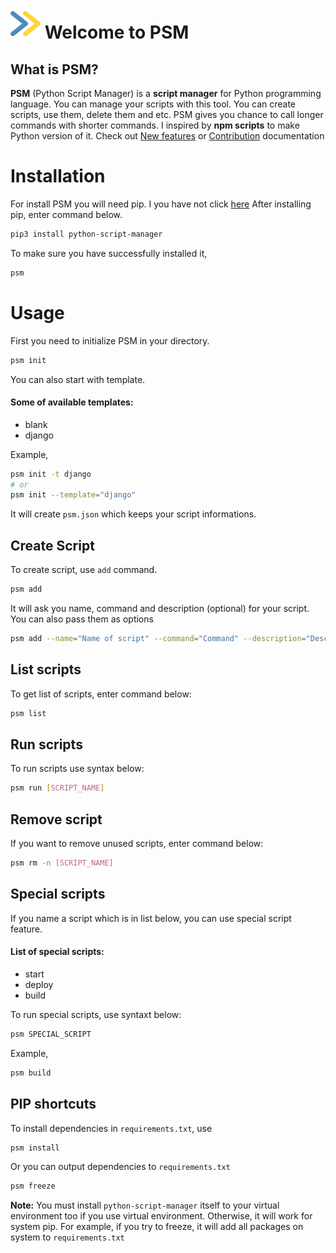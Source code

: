 <img src="assets/psm.svg"/> Welcome to PSM
==========================================

## What is PSM?

<b>PSM</b> (Python Script Manager) is a <b>script manager</b> for Python programming language. You can manage your scripts with this tool. You can create scripts, use them, delete them and etc. PSM gives you chance to call longer commands with shorter commands. I inspired by <b>npm scripts</b> to make Python version of it.
Check out <a href="https://yunisdev.github.io/python-script-manager/FEATURES.html">New features</a> or <a href="https://yunisdev.github.io/python-script-manager/CONTRIBUTION.html">Contribution</a> documentation

Installation
============

For install PSM you will need pip. I you have not click <a href="https://pip.pypa.io/en/stable/">here</a>
After installing pip, enter command below.

```bash
pip3 install python-script-manager
```

To make sure you have successfully installed it,

```bash
psm
```

Usage
=====

First you need to initialize PSM in your directory.

```bash
psm init
```

You can also start with template.

#### Some of available templates:

-   blank
-   django

Example,

```bash
psm init -t django
# or
psm init --template="django"
```

It will create `psm.json` which keeps your script informations.

## Create Script

To create script, use `add` command.

```bash
psm add
```

It will ask you name, command and description (optional) for your script.
You can also pass them as options

```bash
psm add --name="Name of script" --command="Command" --description="Description for script (optional)"
```

## List scripts

To get list of scripts, enter command below:

```bash
psm list
```

## Run scripts

To run scripts use syntax below:

```bash
psm run [SCRIPT_NAME]
```

## Remove script

If you want to remove unused scripts, enter command below:

```bash
psm rm -n [SCRIPT_NAME]
```

## Special scripts

If you name a script which is in list below, you can use special script feature.

#### List of special scripts:

-   start
-   deploy
-   build

To run special scripts, use syntaxt below:

```bash
psm SPECIAL_SCRIPT
```

Example,

```bash
psm build
```

## PIP shortcuts

To install dependencies in `requirements.txt`, use

```bash
psm install
```

Or you can output dependencies to `requirements.txt`

```bash
psm freeze
```

<b>Note:</b>
You must install `python-script-manager` itself to your virtual environment too if you use virtual environment. Otherwise, it will work for system pip. For example, if you try to freeze, it will add all packages on system to `requirements.txt`
